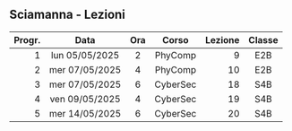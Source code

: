 ## Sciamanna - Lezioni

|Progr.| Data | Ora | Corso | Lezione | Classe |
|--:|:-:|:-:|:-:|--:|:-:|
|1|lun 05/05/2025|2|PhyComp|9|E2B|
|2|mer 07/05/2025|4|PhyComp|10|E2B|
|3|mer 07/05/2025|6|CyberSec|18|S4B|
|4|ven 09/05/2025|4|CyberSec|19|S4B|
|5|mer 14/05/2025|6|CyberSec|20|S4B|


